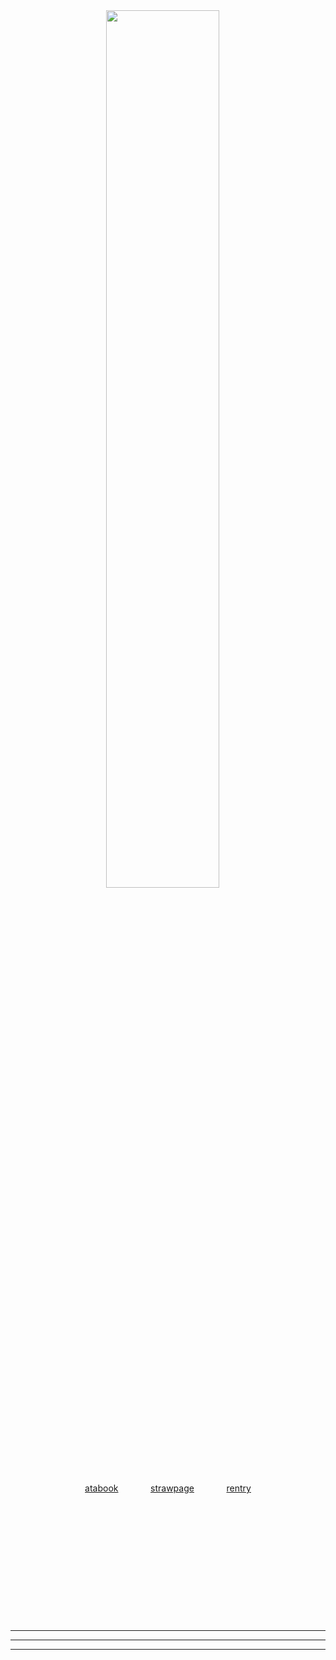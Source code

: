 <div align="center">

<img src="https://github.com/user-attachments/assets/b41538fe-8fc6-4dba-a45f-dd69fa50aad0" width="60%">
ㅤ</p>
<a href="https://mashle.atabook.org/">atabook</a>ㅤㅤㅤㅤ<a href="https://mashles.straw.page/">strawpage</a>ㅤㅤㅤㅤ<a href="https://rentry.co/dvisi">rentry</a></p>
ㅤ</p>
ㅤ</p>
ㅤ</p>
ㅤ</p>
ㅤ</p>
ㅤ</p>

---
---
---

